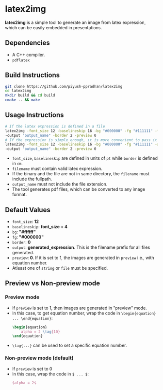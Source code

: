 # latex2img
**latex2img** is a simple tool to generate an image from latex expression, which can be easily embedded in presentations.

## Dependencies
- A C++ compiler.
- `pdflatex`

## Build Instructions
```bash
git clone https://github.com/piyush-ppradhan/latex2img
cd latex2img
mkdir build && cd build
cmake .. && make
```

## Usage Instructions
```bash
# If the latex expression is defined in a file
latex2img -font_size 12 -baselineskip 16 -bg "#000000" -fg "#111111" -file "filename" \
-output "output_name" -border 2 -preview 0
# If the expression is simple enough, it is more convenient to pass it as a string
latex2img -font_size 12 -baselineskip 16 -bg "#000000" -fg "#111111" -string "$\alpha = 2$" \
-output "output_name" -border 2 -preview 0
```
- `font_size`, `baselineskip` are defined in units of `pt` while `border` is defined in `cm`.
- `filename` must contain valid latex expression.
- If the binary and the file are not in same directory, the `filename` must include the fullpath.
- `output_name` must not include the file extension.
- The tool generates pdf files, which can be converted to any image format.

## Default Values
- `font_size`: **12**
- `baselineskip`: **font_size + 4**
- `bg`: **"#ffffff"**
- `fg`: **"#000000"**
- `border`: **0**
- `output`: **generated_expression**. This is the filename prefix for all files generated.
- `preview`: **0**. If it is set to 1, the images are generated in `preview` i.e., with equation number.
- Atleast one of `string`  or `file` must be specified.

## Preview vs Non-preview mode
### Preview mode
- If `preview` is set to 1, then images are generated in "preview" mode.
- In this case, to get equation number, wrap the code in `\begin{equation} ... \end{equation}`:
    ```tex
    \begin{equation}
        alpha = 2 \tag{10}
    \end{equation}
    ```
- `\tag{...}` can be used to set a specific equation number.
### Non-preview mode (default)
- If `preview` is set to 0
- In this case, wrap the code in `$ ... $`:
    ```tex
    $alpha = 2$
    ```

